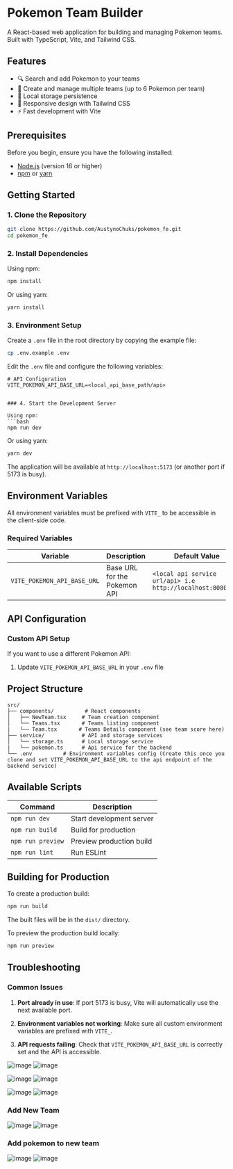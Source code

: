 # Pokemon Team Builder

A React-based web application for building and managing Pokemon teams. Built with TypeScript, Vite, and Tailwind CSS.

## Features

- 🔍 Search and add Pokemon to your teams
- 👥 Create and manage multiple teams (up to 6 Pokemon per team)
- 💾 Local storage persistence
- 📱 Responsive design with Tailwind CSS
- ⚡ Fast development with Vite

## Prerequisites

Before you begin, ensure you have the following installed:
- [Node.js](https://nodejs.org/) (version 16 or higher)
- [npm](https://www.npmjs.com/) or [yarn](https://yarnpkg.com/)

## Getting Started

### 1. Clone the Repository

```bash
git clone https://github.com/AustynoChuks/pokemon_fe.git
cd pokemon_fe
```

### 2. Install Dependencies

Using npm:
```bash
npm install
```

Or using yarn:
```bash
yarn install
```

### 3. Environment Setup

Create a `.env` file in the root directory by copying the example file:

```bash
cp .env.example .env
```

Edit the `.env` file and configure the following variables:

```env
# API Configuration
VITE_POKEMON_API_BASE_URL=<local_api_base_path/api>


### 4. Start the Development Server

Using npm:
```bash
npm run dev
```

Or using yarn:
```bash
yarn dev
```

The application will be available at `http://localhost:5173` (or another port if 5173 is busy).

## Environment Variables

All environment variables must be prefixed with `VITE_` to be accessible in the client-side code.

### Required Variables

| Variable | Description | Default Value |
|----------|-------------|---------------|
| `VITE_POKEMON_API_BASE_URL` | Base URL for the Pokemon API | `<local api service url/api> i.e http://localhost:8080/api` |


## API Configuration


### Custom API Setup

If you want to use a different Pokemon API:

1. Update `VITE_POKEMON_API_BASE_URL` in your `.env` file

## Project Structure

```
src/
├── components/          # React components
│   ├── NewTeam.tsx     # Team creation component
│   └── Teams.tsx       # Teams listing component
|   └── Team.tsx       # Teams Details component (see team score here)
├── service/            # API and storage services
│   └── storage.ts      # Local storage service
|   └── pokemon.ts      # Api service for the backend
└── .env          # Environment variables config (Create this once you clone and set VITE_POKEMON_API_BASE_URL to the api endpoint of the backend service)
```

## Available Scripts

| Command | Description |
|---------|-------------|
| `npm run dev` | Start development server |
| `npm run build` | Build for production |
| `npm run preview` | Preview production build |
| `npm run lint` | Run ESLint 

## Building for Production

To create a production build:

```bash
npm run build
```

The built files will be in the `dist/` directory.

To preview the production build locally:

```bash
npm run preview
```

## Troubleshooting

### Common Issues

1. **Port already in use**: If port 5173 is busy, Vite will automatically use the next available port.

2. **Environment variables not working**: Make sure all custom environment variables are prefixed with `VITE_`.

3. **API requests failing**: Check that `VITE_POKEMON_API_BASE_URL` is correctly set and the API is accessible.

![image](https://github.com/user-attachments/assets/f7b0bd40-ed2a-4b04-ae28-ae47ff462962)
![image](https://github.com/user-attachments/assets/f7b0bd40-ed2a-4b04-ae28-ae47ff462962)

![image](https://github.com/user-attachments/assets/2166036b-88d6-4bbc-b570-cb84bcf97254)
![image](https://github.com/user-attachments/assets/2166036b-88d6-4bbc-b570-cb84bcf97254)

![image](https://github.com/user-attachments/assets/3d4df683-0c6c-4539-8a77-cc106e399758)
![image](https://github.com/user-attachments/assets/3d4df683-0c6c-4539-8a77-cc106e399758)

### Add New Team
![image](https://github.com/user-attachments/assets/d4db0f64-8e40-4d64-8543-63a15da4f23b)
![image](https://github.com/user-attachments/assets/d4db0f64-8e40-4d64-8543-63a15da4f23b)

### Add pokemon to new team
![image](https://github.com/user-attachments/assets/7d644167-b97d-4ec6-8b85-27a3525b2596)
![image](https://github.com/user-attachments/assets/7d644167-b97d-4ec6-8b85-27a3525b2596)

